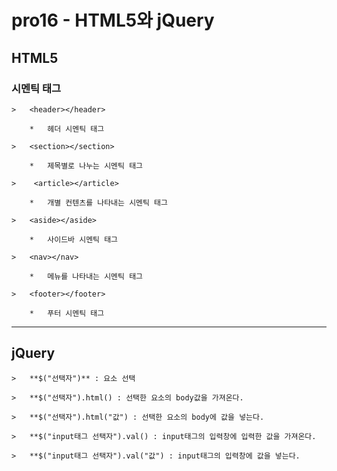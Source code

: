 #	pro16 - HTML5와 jQuery

##	HTML5

###	시멘틱 태그

	>	<header></header>
	
		*	헤더 시멘틱 태그

	>	<section></section>
	
		*	제목별로 나누는 시멘틱 태그
		
	>	 <article></article>
	
		*	개별 컨텐츠를 나타내는 시멘틱 태그
		
	>	<aside></aside>
	
		*	사이드바 시멘틱 태그
		
	>	<nav></nav>
	
		*	메뉴를 나타내는 시멘틱 태그
		
	>	<footer></footer>
	
		*	푸터 시멘틱 태그
		
---

##	jQuery

	>	**$("선택자")** : 요소 선택
	
	>	**$("선택자").html() : 선택한 요소의 body값을 가져온다.
	
	>	**$("선택자").html("값") : 선택한 요소의 body에 값을 넣는다.
	
	>	**$("input태그 선택자").val() : input태그의 입력창에 입력한 값을 가져온다.
	
	>	**$("input태그 선택자").val("값") : input태그의 입력창에 값을 넣는다.